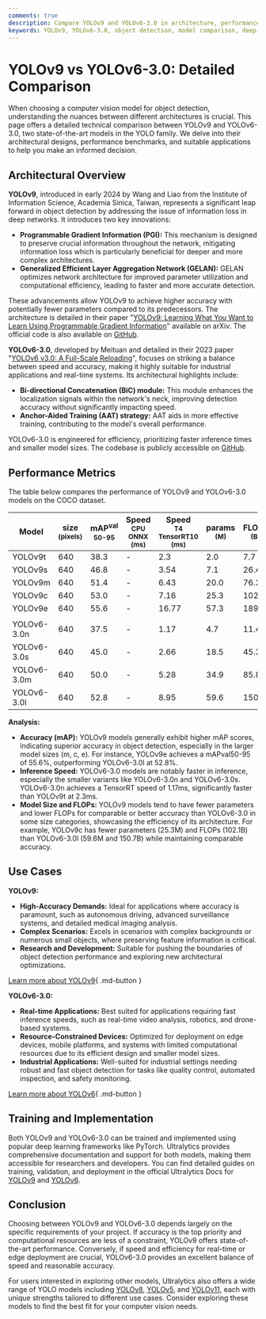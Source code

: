 ```yaml
---
comments: true
description: Compare YOLOv9 and YOLOv6-3.0 in architecture, performance, and applications. Discover the ideal model for your object detection needs.
keywords: YOLOv9, YOLOv6-3.0, object detection, model comparison, deep learning, computer vision, performance benchmarks, real-time AI, efficient algorithms, Ultralytics documentation
---
```


# YOLOv9 vs YOLOv6-3.0: Detailed Comparison

When choosing a computer vision model for object detection, understanding the nuances between different architectures is crucial. This page offers a detailed technical comparison between YOLOv9 and YOLOv6-3.0, two state-of-the-art models in the YOLO family. We delve into their architectural designs, performance benchmarks, and suitable applications to help you make an informed decision.

<script async src="https://cdn.jsdelivr.net/npm/chart.js"></script>
<script defer src="../../javascript/benchmark.js"></script>

<canvas id="modelComparisonChart" width="1024" height="400" active-models='["YOLOv9", "YOLOv6-3.0"]'></canvas>

## Architectural Overview

**YOLOv9**, introduced in early 2024 by Wang and Liao from the Institute of Information Science, Academia Sinica, Taiwan, represents a significant leap forward in object detection by addressing the issue of information loss in deep networks. It introduces two key innovations:

- **Programmable Gradient Information (PGI):** This mechanism is designed to preserve crucial information throughout the network, mitigating information loss which is particularly beneficial for deeper and more complex architectures.
- **Generalized Efficient Layer Aggregation Network (GELAN):** GELAN optimizes network architecture for improved parameter utilization and computational efficiency, leading to faster and more accurate detection.

These advancements allow YOLOv9 to achieve higher accuracy with potentially fewer parameters compared to its predecessors. The architecture is detailed in their paper "[YOLOv9: Learning What You Want to Learn Using Programmable Gradient Information](https://arxiv.org/abs/2402.13616)" available on arXiv. The official code is also available on [GitHub](https://github.com/WongKinYiu/yolov9).

**YOLOv6-3.0**, developed by Meituan and detailed in their 2023 paper "[YOLOv6 v3.0: A Full-Scale Reloading](https://arxiv.org/abs/2301.05586)", focuses on striking a balance between speed and accuracy, making it highly suitable for industrial applications and real-time systems. Its architectural highlights include:

- **Bi-directional Concatenation (BiC) module:** This module enhances the localization signals within the network's neck, improving detection accuracy without significantly impacting speed.
- **Anchor-Aided Training (AAT) strategy:** AAT aids in more effective training, contributing to the model's overall performance.

YOLOv6-3.0 is engineered for efficiency, prioritizing faster inference times and smaller model sizes. The codebase is publicly accessible on [GitHub](https://github.com/meituan/YOLOv6).

## Performance Metrics

The table below compares the performance of YOLOv9 and YOLOv6-3.0 models on the COCO dataset.

| Model       | size<br><sup>(pixels) | mAP<sup>val<br>50-95 | Speed<br><sup>CPU ONNX<br>(ms) | Speed<br><sup>T4 TensorRT10<br>(ms) | params<br><sup>(M) | FLOPs<br><sup>(B) |
|-------------|-----------------------|----------------------|--------------------------------|-------------------------------------|--------------------|-------------------|
| YOLOv9t     | 640                   | 38.3                 | -                              | 2.3                                 | 2.0                | 7.7               |
| YOLOv9s     | 640                   | 46.8                 | -                              | 3.54                                | 7.1                | 26.4              |
| YOLOv9m     | 640                   | 51.4                 | -                              | 6.43                                | 20.0               | 76.3              |
| YOLOv9c     | 640                   | 53.0                 | -                              | 7.16                                | 25.3               | 102.1             |
| YOLOv9e     | 640                   | 55.6                 | -                              | 16.77                               | 57.3               | 189.0             |
|             |                       |                      |                                |                                     |                    |                   |
| YOLOv6-3.0n | 640                   | 37.5                 | -                              | 1.17                                | 4.7                | 11.4              |
| YOLOv6-3.0s | 640                   | 45.0                 | -                              | 2.66                                | 18.5               | 45.3              |
| YOLOv6-3.0m | 640                   | 50.0                 | -                              | 5.28                                | 34.9               | 85.8              |
| YOLOv6-3.0l | 640                   | 52.8                 | -                              | 8.95                                | 59.6               | 150.7             |

**Analysis:**

- **Accuracy (mAP):** YOLOv9 models generally exhibit higher mAP scores, indicating superior accuracy in object detection, especially in the larger model sizes (m, c, e). For instance, YOLOv9e achieves a mAPval50-95 of 55.6%, outperforming YOLOv6-3.0l at 52.8%.
- **Inference Speed:** YOLOv6-3.0 models are notably faster in inference, especially the smaller variants like YOLOv6-3.0n and YOLOv6-3.0s. YOLOv6-3.0n achieves a TensorRT speed of 1.17ms, significantly faster than YOLOv9t at 2.3ms.
- **Model Size and FLOPs:** YOLOv9 models tend to have fewer parameters and lower FLOPs for comparable or better accuracy than YOLOv6-3.0 in some size categories, showcasing the efficiency of its architecture. For example, YOLOv9c has fewer parameters (25.3M) and FLOPs (102.1B) than YOLOv6-3.0l (59.6M and 150.7B) while maintaining comparable accuracy.

## Use Cases

**YOLOv9:**

- **High-Accuracy Demands:** Ideal for applications where accuracy is paramount, such as autonomous driving, advanced surveillance systems, and detailed medical imaging analysis.
- **Complex Scenarios:** Excels in scenarios with complex backgrounds or numerous small objects, where preserving feature information is critical.
- **Research and Development:** Suitable for pushing the boundaries of object detection performance and exploring new architectural optimizations.

[Learn more about YOLOv9](https://docs.ultralytics.com/models/yolov9/){ .md-button }

**YOLOv6-3.0:**

- **Real-time Applications:** Best suited for applications requiring fast inference speeds, such as real-time video analysis, robotics, and drone-based systems.
- **Resource-Constrained Devices:** Optimized for deployment on edge devices, mobile platforms, and systems with limited computational resources due to its efficient design and smaller model sizes.
- **Industrial Applications:** Well-suited for industrial settings needing robust and fast object detection for tasks like quality control, automated inspection, and safety monitoring.

[Learn more about YOLOv6](https://docs.ultralytics.com/models/yolov6/){ .md-button }

## Training and Implementation

Both YOLOv9 and YOLOv6-3.0 can be trained and implemented using popular deep learning frameworks like PyTorch. Ultralytics provides comprehensive documentation and support for both models, making them accessible for researchers and developers. You can find detailed guides on training, validation, and deployment in the official Ultralytics Docs for [YOLOv9](https://docs.ultralytics.com/models/yolov9/) and [YOLOv6](https://docs.ultralytics.com/models/yolov6/).

## Conclusion

Choosing between YOLOv9 and YOLOv6-3.0 depends largely on the specific requirements of your project. If accuracy is the top priority and computational resources are less of a constraint, YOLOv9 offers state-of-the-art performance. Conversely, if speed and efficiency for real-time or edge deployment are crucial, YOLOv6-3.0 provides an excellent balance of speed and reasonable accuracy.

For users interested in exploring other models, Ultralytics also offers a wide range of YOLO models including [YOLOv8](https://docs.ultralytics.com/models/yolov8/), [YOLOv5](https://docs.ultralytics.com/models/yolov5/), and [YOLOv11](https://docs.ultralytics.com/models/yolo11/), each with unique strengths tailored to different use cases. Consider exploring these models to find the best fit for your computer vision needs.
